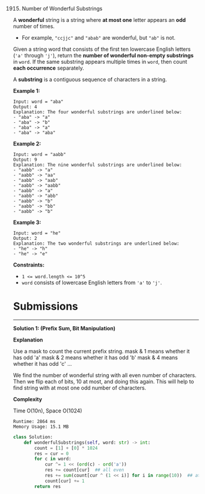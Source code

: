 1915. Number of Wonderful Substrings

A **wonderful** string is a string where **at most one** letter appears an **odd** number of times.

* For example, `"ccjjc"` and `"abab"` are wonderful, but `"ab"` is not.

Given a string word that consists of the first ten lowercase English letters (`'a'` through `'j'`), return the **number of wonderful non-empty substrings** in `word`. If the same substring appears multiple times in `word`, then count **each occurrence** separately.

A **substring** is a contiguous sequence of characters in a string.

 

**Example 1:**
```
Input: word = "aba"
Output: 4
Explanation: The four wonderful substrings are underlined below:
- "aba" -> "a"
- "aba" -> "b"
- "aba" -> "a"
- "aba" -> "aba"
```

**Example 2:**
```
Input: word = "aabb"
Output: 9
Explanation: The nine wonderful substrings are underlined below:
- "aabb" -> "a"
- "aabb" -> "aa"
- "aabb" -> "aab"
- "aabb" -> "aabb"
- "aabb" -> "a"
- "aabb" -> "abb"
- "aabb" -> "b"
- "aabb" -> "bb"
- "aabb" -> "b"
```

**Example 3:**
```
Input: word = "he"
Output: 2
Explanation: The two wonderful substrings are underlined below:
- "he" -> "h"
- "he" -> "e"
```

**Constraints:**

* `1 <= word.length <= 10^5`
* `word` consists of lowercase English letters from `'a'` to `'j'`.

# Submissions
---
**Solution 1: (Prefix Sum, Bit Manipulation)**

**Explanation**

Use a mask to count the current prefix string.
mask & 1 means whether it has odd 'a'
mask & 2 means whether it has odd 'b'
mask & 4 means whether it has odd 'c'
...

We find the number of wonderful string with all even number of characters.
Then we flip each of bits, 10 at most, and doing this again.
This will help to find string with at most one odd number of characters.

**Complexity**

Time O(10n), Space O(1024)

```
Runtime: 2864 ms
Memory Usage: 15.1 MB
```
```python
class Solution:
    def wonderfulSubstrings(self, word: str) -> int:
        count = [1] + [0] * 1024
        res = cur = 0
        for c in word:
            cur ^= 1 << (ord(c) - ord('a'))
            res += count[cur]  ## all even
            res += sum(count[cur ^ (1 << i)] for i in range(10))  ## at most one odd
            count[cur] += 1
        return res
```
